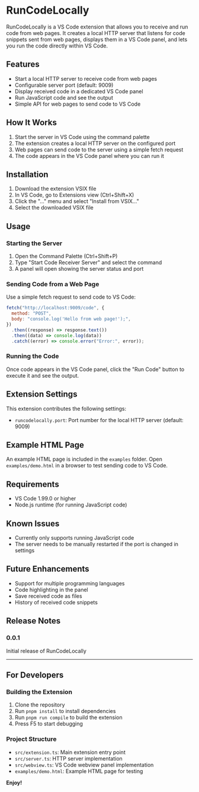 # RunCodeLocally

RunCodeLocally is a VS Code extension that allows you to receive and run code from web pages. It creates a local HTTP server that listens for code snippets sent from web pages, displays them in a VS Code panel, and lets you run the code directly within VS Code.

## Features

- Start a local HTTP server to receive code from web pages
- Configurable server port (default: 9009)
- Display received code in a dedicated VS Code panel
- Run JavaScript code and see the output
- Simple API for web pages to send code to VS Code

## How It Works

1. Start the server in VS Code using the command palette
2. The extension creates a local HTTP server on the configured port
3. Web pages can send code to the server using a simple fetch request
4. The code appears in the VS Code panel where you can run it

## Installation

1. Download the extension VSIX file
2. In VS Code, go to Extensions view (Ctrl+Shift+X)
3. Click the "..." menu and select "Install from VSIX..."
4. Select the downloaded VSIX file

## Usage

### Starting the Server

1. Open the Command Palette (Ctrl+Shift+P)
2. Type "Start Code Receiver Server" and select the command
3. A panel will open showing the server status and port

### Sending Code from a Web Page

Use a simple fetch request to send code to VS Code:

```javascript
fetch("http://localhost:9009/code", {
  method: "POST",
  body: "console.log('Hello from web page!');",
})
  .then((response) => response.text())
  .then((data) => console.log(data))
  .catch((error) => console.error("Error:", error));
```

### Running the Code

Once code appears in the VS Code panel, click the "Run Code" button to execute it and see the output.

## Extension Settings

This extension contributes the following settings:

- `runcodelocally.port`: Port number for the local HTTP server (default: 9009)

## Example HTML Page

An example HTML page is included in the `examples` folder. Open `examples/demo.html` in a browser to test sending code to VS Code.

## Requirements

- VS Code 1.99.0 or higher
- Node.js runtime (for running JavaScript code)

## Known Issues

- Currently only supports running JavaScript code
- The server needs to be manually restarted if the port is changed in settings

## Future Enhancements

- Support for multiple programming languages
- Code highlighting in the panel
- Save received code as files
- History of received code snippets

## Release Notes

### 0.0.1

Initial release of RunCodeLocally

---

## For Developers

### Building the Extension

1. Clone the repository
2. Run `pnpm install` to install dependencies
3. Run `pnpm run compile` to build the extension
4. Press F5 to start debugging

### Project Structure

- `src/extension.ts`: Main extension entry point
- `src/server.ts`: HTTP server implementation
- `src/webview.ts`: VS Code webview panel implementation
- `examples/demo.html`: Example HTML page for testing

**Enjoy!**
